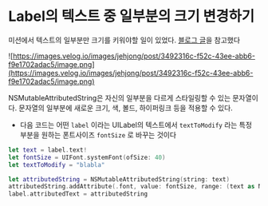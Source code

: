 # Label의 텍스트 중 일부분의 크기 변경하기

미션에서 텍스트의 일부분만 크기를 키워야할 일이 있었다. [블로그 글](https://zeddios.tistory.com/300)을 참고했다

![https://images.velog.io/images/jehjong/post/3492316c-f52c-43ee-abb6-f9e1702adac5/image.png](https://images.velog.io/images/jehjong/post/3492316c-f52c-43ee-abb6-f9e1702adac5/image.png)

NSMutableAttributedString은 자신의 일부분을 다르게 스타일링할 수 있는 문자열이다. 문자열의 일부분에 새로운 크기, 색, 볼드, 하이퍼링크 등을 적용할 수 있다.

- 다음 코드는 어떤 `label` 이라는 UILabel의 텍스트에서 `textToModify` 라는 특정 부분을 원하는 폰트사이즈 `fontSize` 로 바꾸는 것이다

```swift
let text = label.text!
let fontSize = UIFont.systemFont(ofSize: 40)
let textToModify = "blabla"

let attributedString = NSMutableAttributedString(string: text)
attributedString.addAttribute(.font, value: fontSize, range: (text as NSString).range(of: textToModify))
label.attributedText = attributedString
```

